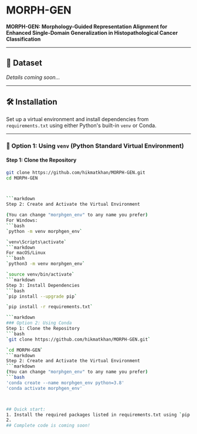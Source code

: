 # MORPH-GEN

**MORPH-GEN: Morphology-Guided Representation Alignment for Enhanced Single-Domain Generalization in Histopathological Cancer Classification**

---

## 📂 Dataset

*Details coming soon...*

---

## 🛠️ Installation

Set up a virtual environment and install dependencies from `requirements.txt` using either Python's built-in `venv` or Conda.

---

### 🔹 Option 1: Using `venv` (Python Standard Virtual Environment)

#### Step 1: Clone the Repository

```bash
git clone https://github.com/hikmatkhan/MORPH-GEN.git
cd MORPH-GEN



```markdown
Step 2: Create and Activate the Virtual Environment

(You can change "morphgen_env" to any name you prefer)
For Windows:
```bash
`python -m venv morphgen_env`

`venv\Scripts\activate`
```markdown
For macOS/Linux
```bash
`python3 -m venv morphgen_env`

`source venv/bin/activate`
```markdown
Step 3: Install Dependencies
```bash
`pip install --upgrade pip`

`pip install -r requirements.txt`

```markdown
### Option 2: Using Conda
Step 1: Clone the Repository
```bash
`git clone https://github.com/hikmatkhan/MORPH-GEN.git`

`cd MORPH-GEN`
```markdown
Step 2: Create and Activate the Virtual Environment
```markdown
(You can change "morphgen_env" to any name you prefer)
```bash
'conda create --name morphgen_env python=3.8'
'conda activate morphgen_env'



## Quick start:
1. Install the required packages listed in requirements.txt using `pip install -r requirements.txt`.
2.
## Complete code is coming soon!
